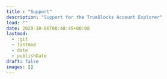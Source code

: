 ```yaml
---
title : "Support"
description: "Support for the TrueBlocks Account Explorer"
lead: ""
date: 2020-10-06T08:48:45+00:00
lastmod:
  - :git
  - lastmod
  - date
  - publishDate
draft: false
images: []
---
```

